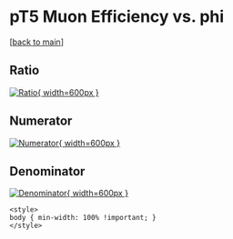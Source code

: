 # pT5 Muon Efficiency vs. phi

[[back to main](./)]



## Ratio

[![Ratio](../mtv/var/pT5_13_eff_phi.png){ width=600px }](../mtv/var/pT5_13_eff_phi.pdf)

## Numerator

[![Numerator](../mtv/num/pT5_13_eff_phi_num0.png){ width=600px }](../mtv/num/pT5_13_eff_phi_num0.pdf)

## Denominator

[![Denominator](../mtv/den/pT5_13_eff_phi_den.png){ width=600px }](../mtv/den/pT5_13_eff_phi_den.pdf)


``` {=html}
<style>
body { min-width: 100% !important; }
</style>
```
